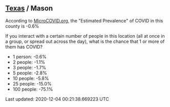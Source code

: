
## [Texas](/united-states/texas) / Mason

According to [MicroCOVID.org](http://microcovid.org),
the "Estimated Prevalence" of COVID in this county is -0.6%

If you interact with a certain number of people in this location
(all at once in a group, or spread out across the day), what is the chance that
1 or more of them has COVID?

- 1 person: -0.6%
- 2 people: -1.1%
- 3 people: -1.7%
- 5 people: -2.8%
- 10 people: -5.8%
- 25 people: -15.0%
- 100 people: -75.1%

Last updated: 2020-12-04 00:21:38.669223 UTC
